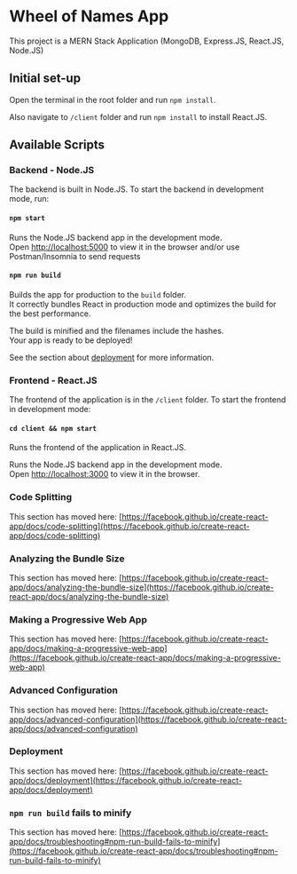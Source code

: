 # Wheel of Names App

This project is a MERN Stack Application (MongoDB, Express.JS, React.JS, Node.JS)

## Initial set-up

Open the terminal in the root folder and run `npm install`.

Also navigate to `/client` folder and run `npm install` to install React.JS.

## Available Scripts

### Backend - Node.JS

The backend is built in Node.JS. To start the backend in development mode, run:

#### `npm start`

Runs the Node.JS backend app in the development mode.\
Open [http://localhost:5000](http://localhost:5000) to view it in the browser and/or use Postman/Insomnia to send requests

#### `npm run build`

Builds the app for production to the `build` folder.\
It correctly bundles React in production mode and optimizes the build for the best performance.

The build is minified and the filenames include the hashes.\
Your app is ready to be deployed!

See the section about [deployment](https://facebook.github.io/create-react-app/docs/deployment) for more information.

### Frontend - React.JS

The frontend of the application is in the `/client` folder. To start the frontend in development mode:

#### `cd client && npm start`

Runs the frontend of the application in React.JS.

Runs the Node.JS backend app in the development mode.\
Open [http://localhost:3000](http://localhost:3000) to view it in the browser.

### Code Splitting

This section has moved here: [https://facebook.github.io/create-react-app/docs/code-splitting](https://facebook.github.io/create-react-app/docs/code-splitting)

### Analyzing the Bundle Size

This section has moved here: [https://facebook.github.io/create-react-app/docs/analyzing-the-bundle-size](https://facebook.github.io/create-react-app/docs/analyzing-the-bundle-size)

### Making a Progressive Web App

This section has moved here: [https://facebook.github.io/create-react-app/docs/making-a-progressive-web-app](https://facebook.github.io/create-react-app/docs/making-a-progressive-web-app)

### Advanced Configuration

This section has moved here: [https://facebook.github.io/create-react-app/docs/advanced-configuration](https://facebook.github.io/create-react-app/docs/advanced-configuration)

### Deployment

This section has moved here: [https://facebook.github.io/create-react-app/docs/deployment](https://facebook.github.io/create-react-app/docs/deployment)

### `npm run build` fails to minify

This section has moved here: [https://facebook.github.io/create-react-app/docs/troubleshooting#npm-run-build-fails-to-minify](https://facebook.github.io/create-react-app/docs/troubleshooting#npm-run-build-fails-to-minify)
